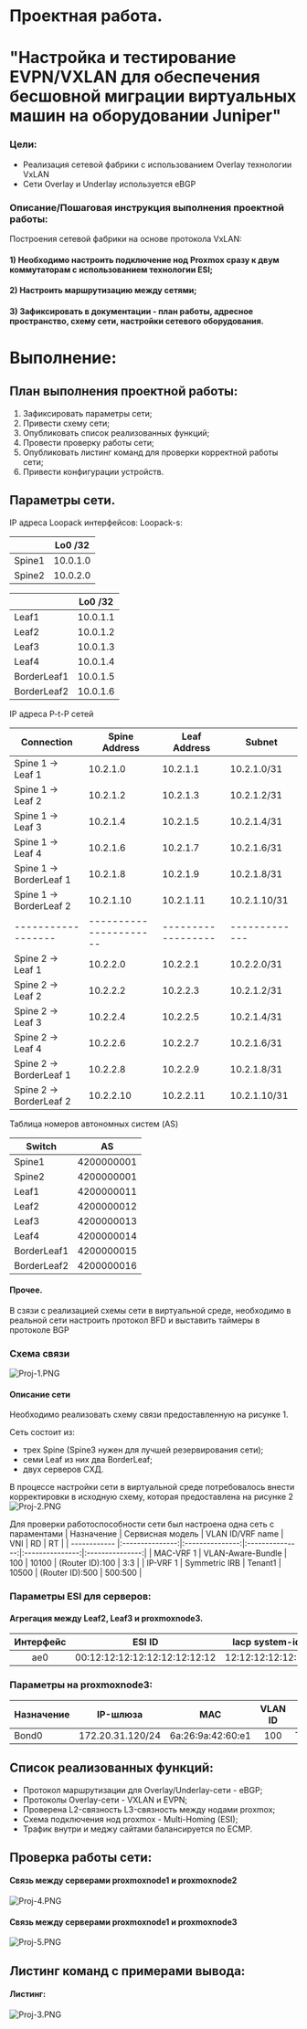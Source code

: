 # Проектная работа.
# "Настройка и тестирование EVPN/VXLAN для обеспечения бесшовной миграции виртуальных машин на оборудовании Juniper"

### Цели:
* Реализация сетевой фабрики с использованием Overlay технологии VxLAN
* Сети Overlay и Underlay используется eBGP

### Описание/Пошаговая инструкция выполнения проектной работы:
Построения сетевой фабрики на основе протокола VxLAN:
#### 1) Необходимо настроить подключение нод Proxmox сразу к двум коммутаторам с использованием технологии ESI;
#### 2) Настроить маршрутизацию между сетями;
#### 3) Зафиксировать в документации - план работы, адресное пространство, схему сети, настройки сетевого оборудования.

# Выполнение:

## План выполнения проектной работы:

1) Зафиксировать параметры сети;
2) Привести схему сети;
3) Опубликовать список реализованных функций;
4) Провести проверку работы сети;
7) Опубликовать листинг команд для проверки корректной работы сети;
8) Привести конфигурации устройств.

## Параметры сети.

IP адреса Loopack интерфейсов:
Loopack-s:
<div align="center">

|             | Lo0 /32  |
|-------------|----------|
| Spine1      | 10.0.1.0 |
| Spine2      | 10.0.2.0 |

|             | Lo0 /32  |
|-------------|----------|
| Leaf1       | 10.0.1.1 |
| Leaf2       | 10.0.1.2 |
| Leaf3       | 10.0.1.3 |
| Leaf4       | 10.0.1.4 |
| BorderLeaf1 | 10.0.1.5 |
| BorderLeaf2 | 10.0.1.6 |
</div>

IP адреса P-t-P сетей

| **Connection**   	| **Spine Address** 	| **Leaf Address** 	| **Subnet**  	|
|------------------	|-------------------	|------------------	|-------------	|
| Spine 1 → Leaf 1 	| 10.2.1.0          	| 10.2.1.1         	| 10.2.1.0/31 	|
| Spine 1 → Leaf 2 	| 10.2.1.2              | 10.2.1.3          | 10.2.1.2/31  	|
| Spine 1 → Leaf 3 	| 10.2.1.4              | 10.2.1.5          | 10.2.1.4/31  	|
| Spine 1 → Leaf 4 	| 10.2.1.6          	| 10.2.1.7         	| 10.2.1.6/31 	|
| Spine 1 → BorderLeaf 1 | 10.2.1.8         | 10.2.1.9          | 10.2.1.8/31  	|
| Spine 1 → BorderLeaf 2 | 10.2.1.10        | 10.2.1.11        	| 10.2.1.10/31 	|
|------------------	|----------------------	|------------------	|-------------	|
| Spine 2 → Leaf 1 	| 10.2.2.0              | 10.2.2.1          | 10.2.2.0/31  	|
| Spine 2 → Leaf 2 	| 10.2.2.2              | 10.2.2.3          | 10.2.1.2/31  	|
| Spine 2 → Leaf 3 	| 10.2.2.4              | 10.2.2.5          | 10.2.1.4/31  	|
| Spine 2 → Leaf 4 	| 10.2.2.6              | 10.2.2.7          | 10.2.1.6/31  	|
| Spine 2 → BorderLeaf 1 | 10.2.2.8         | 10.2.2.9         | 10.2.1.8/31  	|
| Spine 2 → BorderLeaf 2 | 10.2.2.10        | 10.2.2.11          | 10.2.1.10/31 |

Таблица номеров автономных систем (AS)
<div align="center">

| Switch      |     AS     |
|-------------|------------|
| Spine1      | 4200000001 |
| Spine2      | 4200000001 |
| Leaf1       | 4200000011 |
| Leaf2       | 4200000012 |
| Leaf3       | 4200000013 |
| Leaf4       | 4200000014 |
| BorderLeaf1 | 4200000015 |
| BorderLeaf2 | 4200000016 |
</div>

#### Прочее.
В сзязи с реализацией схемы сети в виртуальной среде, необходимо в реальной сети настроить протокол BFD и выставить таймеры в протоколе BGP

### Схема связи

![Proj-1.PNG](screenshots/Proj-1.PNG)
#### Описание сети 
Необходимо реализовать схему связи предоставленную на рисунке 1. 

Cеть состоит из:

* трех Spine (Spine3 нужен для лучшей резервирования сети);
* семи Leaf из них два BorderLeaf;
* двух серверов СХД.

В процессе настройки сети в виртуальной среде потребовалось внести корректировки в исходную схему, которая предоставлена на рисунке 2 
![Proj-2.PNG](screenshots/Proj-2.PNG)

Для проверки работоспособности сети был настроена одна сеть с параментами 
| Назначение | Сервисная модель | VLAN ID/VRF name | VNI | RD | RT |
| ------------ |:---------------:|:---------------:|:---------------:|:---------------:|:---------------:|
| MAC-VRF 1 | VLAN-Aware-Bundle | 100 | 10100 | (Router ID):100 | 3:3 |
| IP-VRF 1 | Symmetric IRB | Tenant1 | 10500 | (Router ID):500 | 500:500 |

### Параметры ESI для серверов:

#### Агрегация между Leaf2, Leaf3 и proxmoxnode3.
| Интерфейс | ESI ID | lacp system-id | Site |
|:---------------:|:---------------:|:---------------:|:---------------:|
| ae0 | 00:12:12:12:12:12:12:12:12:12 | 12:12:12:12:12:12 | 1 |

### Параметры на proxmoxnode3:
| Назначение | IP-шлюза | MAC | VLAN ID | VRF name | Site |
| ------------ |:---------------:|:---------------:|:---------------:|:---------------:|:---------------:|
| Bond0 | 172.20.31.120/24 | 6a:26:9a:42:60:e1 | 100 | Tenant1 | 1 |

## Список реализованных функций:

* Протокол маршрутизации для Overlay/Underlay-сети - eBGP;
* Протоколы Overlay-сети - VXLAN и EVPN;
* Проверена L2-связность L3-связность между нодами proxmox;
* Схема подключения нод proxmox - Multi-Homing (ESI);
* Трафик внутри и меджу сайтами балансируется по ECMP.

## Проверка работы сети:

#### Связь между серверами proxmoxnode1 и proxmoxnode2
![Proj-4.PNG](screenshots/Proj-4.PNG)

#### Связь между серверами proxmoxnode1 и proxmoxnode3
![Proj-5.PNG](screenshots/Proj-5.PNG)

## Листинг команд с примерами вывода:
#### Листинг:

![Proj-3.PNG](screenshots/Proj-3.PNG)
